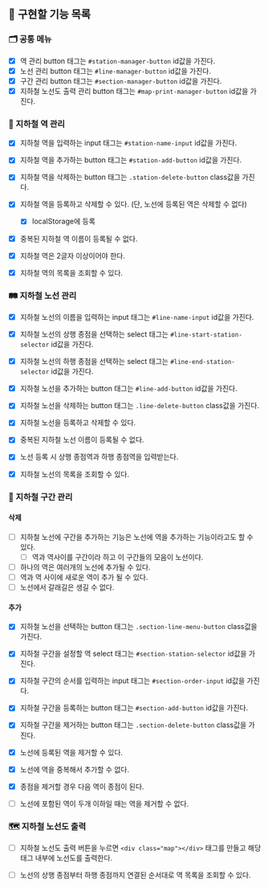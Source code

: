 ## 📝 구현할 기능 목록

### 🗂 공통 메뉴

- [x] 역 관리 button 태그는 `#station-manager-button` id값을 가진다.
- [x] 노선 관리 button 태그는 `#line-manager-button` id값을 가진다.
- [x] 구간 관리 button 태그는 `#section-manager-button` id값을 가진다.
- [x] 지하철 노선도 출력 관리 button 태그는 `#map-print-manager-button` id값을 가진다.

### 🚋 지하철 역 관리

- [x] 지하철 역을 입력하는 input 태그는 `#station-name-input` id값을 가진다.
- [x] 지하철 역을 추가하는 button 태그는 `#station-add-button` id값을 가진다.
- [x] 지하철 역을 삭제하는 button 태그는 `.station-delete-button` class값을 가진다.

- [x] 지하철 역을 등록하고 삭제할 수 있다. (단, 노선에 등록된 역은 삭제할 수 없다)
  - [x] localStorage에 등록
- [x] 중복된 지하철 역 이름이 등록될 수 없다.
- [x] 지하철 역은 2글자 이상이어야 한다.
- [x] 지하철 역의 목록을 조회할 수 있다.

### 🛤 지하철 노선 관리

- [x] 지하철 노선의 이름을 입력하는 input 태그는 `#line-name-input` id값을 가진다.
- [x] 지하철 노선의 상행 종점을 선택하는 select 태그는 `#line-start-station-selector` id값을 가진다.
- [x] 지하철 노선의 하행 종점을 선택하는 select 태그는 `#line-end-station-selector` id값을 가진다.
- [x] 지하철 노선을 추가하는 button 태그는 `#line-add-button` id값을 가진다.
- [x] 지하철 노선을 삭제하는 button 태그는 `.line-delete-button` class값을 가진다.

- [x] 지하철 노선을 등록하고 삭제할 수 있다.
- [x] 중복된 지하철 노선 이름이 등록될 수 없다.
- [x] 노선 등록 시 상행 종점역과 하행 종점역을 입력받는다.
- [x] 지하철 노선의 목록을 조회할 수 있다.

### 🚉 지하철 구간 관리

#### 삭제

- [ ] 지하철 노선에 구간을 추가하는 기능은 노선에 역을 추가하는 기능이라고도 할 수 있다.
  - [ ] 역과 역사이를 구간이라 하고 이 구간들의 모음이 노선이다.
- [ ] 하나의 역은 여러개의 노선에 추가될 수 있다.
- [ ] 역과 역 사이에 새로운 역이 추가 될 수 있다.
- [ ] 노선에서 갈래길은 생길 수 없다.

#### 추가

- [x] 지하철 노선을 선택하는 button 태그는 `.section-line-menu-button` class값을 가진다.
- [x] 지하철 구간을 설정할 역 select 태그는 `#section-station-selector` id값을 가진다.
- [x] 지하철 구간의 순서를 입력하는 input 태그는 `#section-order-input` id값을 가진다.
- [x] 지하철 구간을 등록하는 button 태그는 `#section-add-button` id값을 가진다.
- [x] 지하철 구간을 제거하는 button 태그는 `.section-delete-button` class값을 가진다.

- [x] 노선에 등록된 역을 제거할 수 있다.
- [x] 노선에 역을 중복해서 추가할 수 없다.
- [x] 종점을 제거할 경우 다음 역이 종점이 된다.
- [ ] 노선에 포함된 역이 두개 이하일 때는 역을 제거할 수 없다.


### 🗺 지하철 노선도 출력

- [ ] 지하철 노선도 출력 버튼을 누르면 `<div class="map"></div>` 태그를 만들고 해당 태그 내부에 노선도를 출력한다.

- [ ] 노선의 상행 종점부터 하행 종점까지 연결된 순서대로 역 목록을 조회할 수 있다.